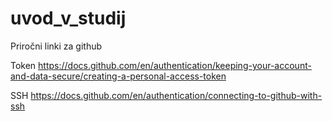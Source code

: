 # uvod_v_studij

Priročni linki za github

Token
https://docs.github.com/en/authentication/keeping-your-account-and-data-secure/creating-a-personal-access-token

SSH
https://docs.github.com/en/authentication/connecting-to-github-with-ssh
